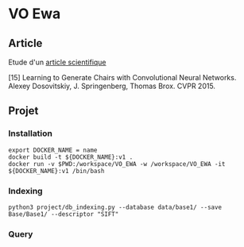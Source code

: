 # VO Ewa

## Article

Etude d'un [article scientifique](ARTICLE.md)

[15] Learning to Generate Chairs with Convolutional Neural Networks. Alexey Dosovitskiy, J. Springenberg, Thomas Brox. CVPR 2015.

## Projet

### Installation

`export DOCKER_NAME = name`  
`docker build -t ${DOCKER_NAME}:v1 .`  
`docker run -v $PWD:/workspace/VO_EWA -w /workspace/VO_EWA -it ${DOCKER_NAME}:v1 /bin/bash`  

### Indexing
`python3 project/db_indexing.py --database data/base1/ --save Base/Base1/ --descriptor "SIFT"`  

### Query